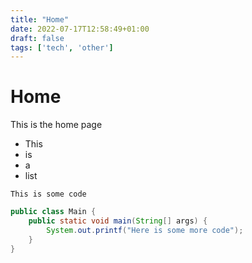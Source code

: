 ```yaml
---
title: "Home"
date: 2022-07-17T12:58:49+01:00
draft: false
tags: ['tech', 'other']
---
```


# Home
This is the home page

- This
- is
- a
- list

`This is some code`

```java
public class Main {
    public static void main(String[] args) {
        System.out.printf("Here is some more code");
    }
}
```

